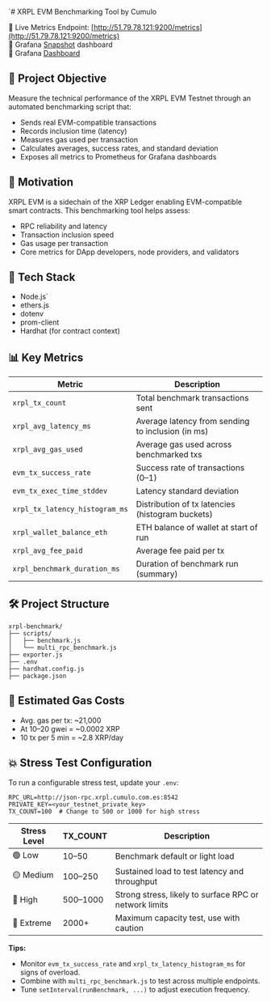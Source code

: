 `# XRPL EVM Benchmarking Tool by Cumulo

📡 Live Metrics Endpoint: [http://51.79.78.121:9200/metrics](http://51.79.78.121:9200/metrics)  
🔗 Grafana [Snapshot](https://snapshots.raintank.io/dashboard/snapshot/8IGNlPIAeHnqN1EVIHrL8gaRjvXAJ7Jg?orgId=0&refresh=5s&from=now-24h&to=now) dashboard  
🔗 Grafana [Dashboard](https://github.com/Cumulo-pro/xrplevmTools/blob/main/Benchmarking%20Tool/XRPL%20EVM%20Benchmarking%20Tool%20by%20Cumulo-1744652994792.json)

## 🧠 Project Objective

Measure the technical performance of the XRPL EVM Testnet through an automated benchmarking script that:
- Sends real EVM-compatible transactions
- Records inclusion time (latency)
- Measures gas used per transaction
- Calculates averages, success rates, and standard deviation
- Exposes all metrics to Prometheus for Grafana dashboards

## 🧹 Motivation

XRPL EVM is a sidechain of the XRP Ledger enabling EVM-compatible smart contracts. This benchmarking tool helps assess:
- RPC reliability and latency
- Transaction inclusion speed
- Gas usage per transaction
- Core metrics for DApp developers, node providers, and validators

## 📆 Tech Stack
- Node.js`
- ethers.js
- dotenv
- prom-client
- Hardhat (for contract context)

## 📊 Key Metrics

| Metric | Description |
|--------|-------------|
| `xrpl_tx_count` | Total benchmark transactions sent |
| `xrpl_avg_latency_ms` | Average latency from sending to inclusion (in ms) |
| `xrpl_avg_gas_used` | Average gas used across benchmarked txs |
| `evm_tx_success_rate` | Success rate of transactions (0–1) |
| `evm_tx_exec_time_stddev` | Latency standard deviation |
| `xrpl_tx_latency_histogram_ms` | Distribution of tx latencies (histogram buckets) |
| `xrpl_wallet_balance_eth` | ETH balance of wallet at start of run |
| `xrpl_avg_fee_paid` | Average fee paid per tx |
| `xrpl_benchmark_duration_ms` | Duration of benchmark run (summary) |

## 🛠️ Project Structure
```
xrpl-benchmark/
├── scripts/
│   ├── benchmark.js
│   └── multi_rpc_benchmark.js
├── exporter.js
├── .env
├── hardhat.config.js
├── package.json
```

## 🚫 Estimated Gas Costs
- Avg. gas per tx: ~21,000
- At 10–20 gwei = ~0.0002 XRP
- 10 tx per 5 min = ~2.8 XRP/day

## 💥 Stress Test Configuration

To run a configurable stress test, update your `.env`:
```env
RPC_URL=http://json-rpc.xrpl.cumulo.com.es:8542
PRIVATE_KEY=<your_testnet_private_key>
TX_COUNT=100  # Change to 500 or 1000 for high stress
```

| Stress Level | TX_COUNT | Description |
|--------------|----------|-------------|
| 🟢 Low       | 10–50    | Benchmark default or light load |
| 🟡 Medium    | 100–250  | Sustained load to test latency and throughput |
| 🔴 High      | 500–1000 | Strong stress, likely to surface RPC or network limits |
| 🧨 Extreme   | 2000+    | Maximum capacity test, use with caution |

**Tips:**
- Monitor `evm_tx_success_rate` and `xrpl_tx_latency_histogram_ms` for signs of overload.
- Combine with `multi_rpc_benchmark.js` to test across multiple endpoints.
- Tune `setInterval(runBenchmark, ...)` to adjust execution frequency.

